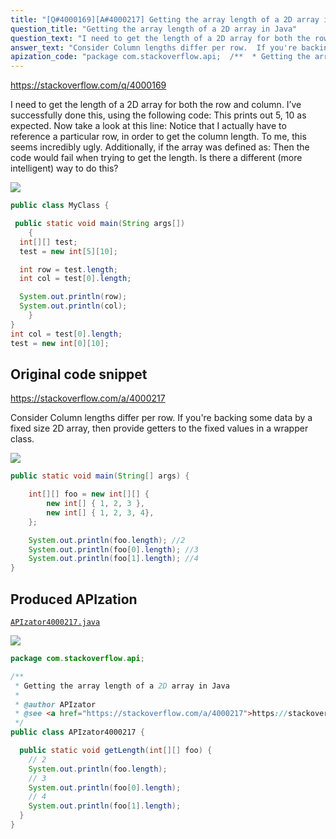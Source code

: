 ```yaml
---
title: "[Q#4000169][A#4000217] Getting the array length of a 2D array in Java"
question_title: "Getting the array length of a 2D array in Java"
question_text: "I need to get the length of a 2D array for both the row and column.  I’ve successfully done this, using the following code: This prints out 5, 10 as expected. Now take a look at this line: Notice that I actually have to reference a particular row, in order to get the column length.  To me, this seems incredibly ugly.  Additionally, if the array was defined as: Then the code would fail when trying to get the length.  Is there a different (more intelligent) way to do this?"
answer_text: "Consider Column lengths differ per row.  If you're backing some data by a fixed size 2D array, then provide getters to the fixed values in a wrapper class."
apization_code: "package com.stackoverflow.api;  /**  * Getting the array length of a 2D array in Java  *  * @author APIzator  * @see <a href=\"https://stackoverflow.com/a/4000217\">https://stackoverflow.com/a/4000217</a>  */ public class APIzator4000217 {    public static void getLength(int[][] foo) {     // 2     System.out.println(foo.length);     // 3     System.out.println(foo[0].length);     // 4     System.out.println(foo[1].length);   } }"
---
```


https://stackoverflow.com/q/4000169

I need to get the length of a 2D array for both the row and column.  I’ve successfully done this, using the following code:
This prints out 5, 10 as expected.
Now take a look at this line:
Notice that I actually have to reference a particular row, in order to get the column length.  To me, this seems incredibly ugly.  Additionally, if the array was defined as:
Then the code would fail when trying to get the length.  Is there a different (more intelligent) way to do this?


<div class="code-logo"><img src="/stackoverflow.png" /></div>

```java
public class MyClass {

 public static void main(String args[])
    {
  int[][] test; 
  test = new int[5][10];

  int row = test.length;
  int col = test[0].length;

  System.out.println(row);
  System.out.println(col);
    }
}
int col = test[0].length;
test = new int[0][10];
```


## Original code snippet

https://stackoverflow.com/a/4000217

Consider
Column lengths differ per row.  If you&#x27;re backing some data by a fixed size 2D array, then provide getters to the fixed values in a wrapper class.

<div class="code-logo"><img src="/stackoverflow.png" /></div>

```java
public static void main(String[] args) {

    int[][] foo = new int[][] {
        new int[] { 1, 2, 3 },
        new int[] { 1, 2, 3, 4},
    };

    System.out.println(foo.length); //2
    System.out.println(foo[0].length); //3
    System.out.println(foo[1].length); //4
}
```

## Produced APIzation

[`APIzator4000217.java`](https://github.com/pasqualesalza/apization-temp-data/raw/master/search/APIzator4000217.java)

<div class="code-logo"><img src="/apizator.png" /></div>

```java
package com.stackoverflow.api;

/**
 * Getting the array length of a 2D array in Java
 *
 * @author APIzator
 * @see <a href="https://stackoverflow.com/a/4000217">https://stackoverflow.com/a/4000217</a>
 */
public class APIzator4000217 {

  public static void getLength(int[][] foo) {
    // 2
    System.out.println(foo.length);
    // 3
    System.out.println(foo[0].length);
    // 4
    System.out.println(foo[1].length);
  }
}

```